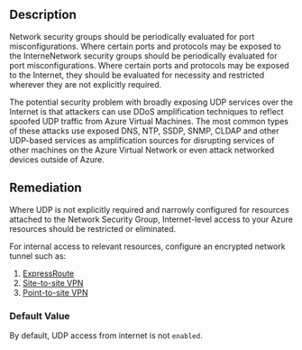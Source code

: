## Description

Network security groups should be periodically evaluated for port misconfigurations. Where certain ports and protocols may be exposed to the InterneNetwork security groups should be periodically evaluated for port misconfigurations. Where certain ports and protocols may be exposed to the Internet, they should be evaluated for necessity and restricted wherever they are not explicitly required.

The potential security problem with broadly exposing UDP services over the Internet is that attackers can use DDoS amplification techniques to reflect spoofed UDP traffic from Azure Virtual Machines. The most common types of these attacks use exposed DNS, NTP, SSDP, SNMP, CLDAP and other UDP-based services as amplification sources for disrupting services of other machines on the Azure Virtual Network or even attack networked devices outside of Azure.

## Remediation

Where UDP is not explicitly required and narrowly configured for resources attached to the Network Security Group, Internet-level access to your Azure resources should be restricted or eliminated.

For internal access to relevant resources, configure an encrypted network tunnel such as:

1. [ExpressRoute](https://docs.microsoft.com/en-us/azure/expressroute/)
2. [Site-to-site VPN](https://docs.microsoft.com/en-us/azure/vpn-gateway/tutorial-site-to-site-portal)
3. [Point-to-site VPN](https://docs.microsoft.com/en-us/azure/vpn-gateway/vpn-gateway-howto-point-to-site-resource-manager-portal)


### Default Value

By default, UDP access from internet is not `enabled`.
